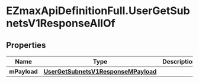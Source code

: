 # EZmaxApiDefinitionFull.UserGetSubnetsV1ResponseAllOf

## Properties

Name | Type | Description | Notes
------------ | ------------- | ------------- | -------------
**mPayload** | [**UserGetSubnetsV1ResponseMPayload**](UserGetSubnetsV1ResponseMPayload.md) |  | 


